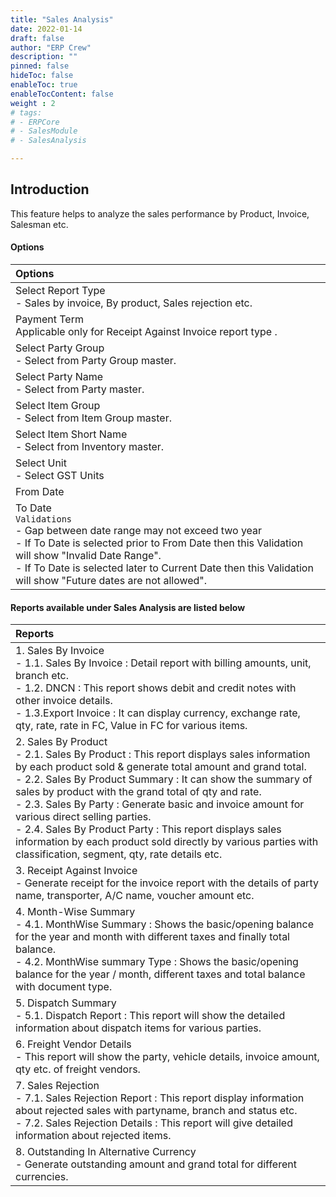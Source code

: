 ```yaml
---
title: "Sales Analysis"
date: 2022-01-14
draft: false
author: "ERP Crew"
description: ""
pinned: false
hideToc: false
enableToc: true
enableTocContent: false
weight : 2
# tags: 
# - ERPCore 
# - SalesModule
# - SalesAnalysis

---
```

## Introduction

This feature helps to analyze the sales performance by Product, Invoice, Salesman etc.
<!-- This feature helps to analyze sales performance by Product, Invoice, Salesman etc. -->

#### Options

|Options|   
  |:------|
  | Select Report Type <br> - Sales by invoice, By product, Sales rejection etc. 
  | Payment Term <br> Applicable only for Receipt Against Invoice report type .
  | Select Party Group <br> - Select from Party Group master.
  | Select Party Name <br> - Select from Party master.
  | Select Item Group <br> - Select from Item Group master.
  | Select Item Short Name <br> - Select from Inventory master.
  | Select Unit <br> - Select GST Units
  | From Date 
  | To Date <br> `Validations` <br> - Gap between date range may not exceed two year <br> - If To Date is selected prior to From Date then this Validation will show "Invalid Date Range". <br> - If To Date is selected later to Current Date then this Validation will show "Future dates are not allowed".

#### Reports available under Sales Analysis are listed below

|Reports|   
  |:------|
  | 1. Sales By Invoice <br> - 1.1. Sales By Invoice : Detail report with billing amounts, unit, branch etc. <br> - 1.2. DNCN : This report shows debit and credit notes with other invoice details. <br> - 1.3.Export Invoice : It can display currency, exchange rate, qty, rate, rate in FC, Value in FC for various items.
  | 2. Sales By Product <br> - 2.1. Sales By Product : This report displays sales information by each product sold & generate total amount and grand total. <br> - 2.2. Sales By Product Summary : It can show the summary of sales by product with the grand total of qty and rate. <br> - 2.3. Sales By Party : Generate basic and invoice amount for various direct selling parties. <br> - 2.4. Sales By Product Party : This report displays sales information by each product sold directly by various parties with classification, segment, qty, rate details etc.
  | 3. Receipt Against Invoice <br> - Generate receipt for the invoice report with the details of party name, transporter, A/C name, voucher amount etc.
  | 4. Month-Wise Summary <br> - 4.1. MonthWise Summary : Shows the basic/opening balance for the year and month with different taxes and finally total balance. <br> - 4.2. MonthWise summary Type : Shows the basic/opening balance for the year / month, different taxes and total balance with document type.
  | 5. Dispatch Summary <br> - 5.1. Dispatch Report : This report will show the detailed information about dispatch items for various parties.
  | 6. Freight Vendor Details <br> - This report will show the party, vehicle details, invoice amount, qty etc. of freight vendors.
  | 7. Sales Rejection <br> - 7.1. Sales Rejection Report : This report display information about rejected sales with partyname, branch and status etc. <br> - 7.2. Sales Rejection Details : This report will give detailed information about rejected items.
  | 8. Outstanding In Alternative Currency <br> - Generate outstanding amount and grand total for different currencies.
  <!-- 2.1. Sales By Product : This report display sales information by each product sold & generate total amount and grand total. -->
  <!-- Sales By Product Party : This report display sales information by each product sold directly by various parties with classification, segment, qty, rate details etc. -->
  <!-- Sales Rejection Details : This report wil give detailed information about rejected items. -->
  

  
